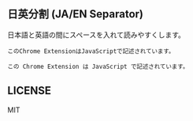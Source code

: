 日英分割 (JA/EN Separator)
----

日本語と英語の間にスペースを入れて読みやすくします。

```
このChrome ExtensionはJavaScriptで記述されています。
```
```
この Chrome Extension は JavaScript で記述されています。
```


## LICENSE

MIT
